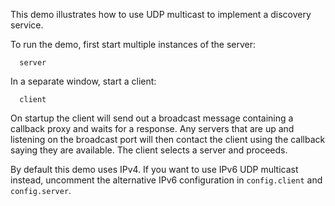 This demo illustrates how to use UDP multicast to implement a
discovery service.

To run the demo, first start multiple instances of the server:

      server

In a separate window, start a client:

      client

On startup the client will send out a broadcast message containing a
callback proxy and waits for a response. Any servers that are up and
listening on the broadcast port will then contact the client using the
callback saying they are available. The client selects a server and
proceeds.

By default this demo uses IPv4. If you want to use IPv6 UDP multicast
instead, uncomment the alternative IPv6 configuration in `config.client`
and `config.server`.

